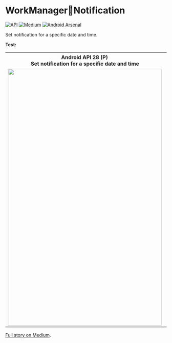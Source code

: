 # WorkManager🔗Notification

[![API](https://img.shields.io/badge/API-21%2B-brightgreen.svg?style=flat)](https://android-arsenal.com/api?level=21) [![Medium](https://img.shields.io/badge/Medium-WorkManager🔗Notification-brightgreen.svg?style=flat)](https://medium.com/@ifr0z/workmanager-notification-date-and-time-pickers-aad1d938b0a3) [![Android Arsenal]( https://img.shields.io/badge/Android%20Arsenal-WorkManagerNotification-green.svg?style=flat )]( https://android-arsenal.com/details/1/7760 )

Set notification for a specific date and time.

<b>Test:</b>

<table>
  <tr>
    <th>Android API 28 (P) </br> Set notification for a specific date and time</th>
    <th>Android API 28 (P) </br> Fire a notification at a certain time</th>
  </tr>
  <tr>
    <td align="center"><img src="https://wmpics.pics/di-U1S7.gif" width="480" height="800" /></td>
    <td align="center"><img src="https://wmpics.pics/di-W9UA.gif" width="480" height="800" /></td>
  </tr>
</table>

<a href="https://medium.com/@ifr0z/workmanager-notification-date-and-time-pickers-aad1d938b0a3">Full story on Medium</a>.
